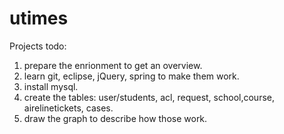 utimes
======
Projects todo:
1. prepare the enrionment to get an overview.
2. learn git, eclipse, jQuery, spring to make them work.
3. install mysql.
4. create the tables: user/students, acl, request, school,course, airelinetickets, cases.
5. draw the graph to describe how those work.
